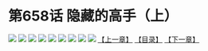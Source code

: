 # 第658话 隐藏的高手（上）
![](https://mhpic.xiaomingtaiji.net/comic/D/斗破苍穹拆分版/658话/1.jpg-zymk.middle.webp)
![](https://mhpic.xiaomingtaiji.net/comic/D/斗破苍穹拆分版/658话/2.jpg-zymk.middle.webp)
![](https://mhpic.xiaomingtaiji.net/comic/D/斗破苍穹拆分版/658话/3.jpg-zymk.middle.webp)
![](https://mhpic.xiaomingtaiji.net/comic/D/斗破苍穹拆分版/658话/4.jpg-zymk.middle.webp)
![](https://mhpic.xiaomingtaiji.net/comic/D/斗破苍穹拆分版/658话/5.jpg-zymk.middle.webp)
![](https://mhpic.xiaomingtaiji.net/comic/D/斗破苍穹拆分版/658话/6.jpg-zymk.middle.webp)
![](https://mhpic.xiaomingtaiji.net/comic/D/斗破苍穹拆分版/658话/7.jpg-zymk.middle.webp)
![](https://mhpic.xiaomingtaiji.net/comic/D/斗破苍穹拆分版/658话/8.jpg-zymk.middle.webp)
![](https://mhpic.xiaomingtaiji.net/comic/D/斗破苍穹拆分版/658话/9.jpg-zymk.middle.webp)
[【上一章】](./657.md)
[【目录】](./README.md)
[【下一章】](./659.md)
